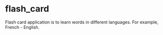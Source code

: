 # flash_card
Flash card application is to learn words in different languages. For example, French - English.
